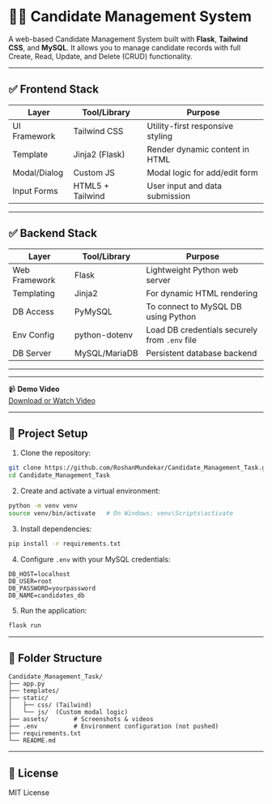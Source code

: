 # 🧑‍💼 Candidate Management System

A web-based Candidate Management System built with **Flask**, **Tailwind CSS**, and **MySQL**. It allows you to manage candidate records with full Create, Read, Update, and Delete (CRUD) functionality.

---

## ✅ Frontend Stack

| Layer         | Tool/Library     | Purpose                               |
|---------------|------------------|----------------------------------------|
| UI Framework  | Tailwind CSS     | Utility-first responsive styling       |
| Template      | Jinja2 (Flask)   | Render dynamic content in HTML         |
| Modal/Dialog  | Custom JS        | Modal logic for add/edit form          |
| Input Forms   | HTML5 + Tailwind | User input and data submission         |

---

## ✅ Backend Stack

| Layer        | Tool/Library     | Purpose                                          |
|--------------|------------------|--------------------------------------------------|
| Web Framework| Flask            | Lightweight Python web server                    |
| Templating   | Jinja2           | For dynamic HTML rendering                       |
| DB Access    | PyMySQL          | To connect to MySQL DB using Python              |
| Env Config   | python-dotenv    | Load DB credentials securely from `.env` file    |
| DB Server    | MySQL/MariaDB    | Persistent database backend                      |

---


---

📹 **Demo Video**  
[Download or Watch Video](assets/demo.mp4)

---

## 📁 Project Setup

1. Clone the repository:
```bash
git clone https://github.com/RoshanMundekar/Candidate_Management_Task.git
cd Candidate_Management_Task
```

2. Create and activate a virtual environment:
```bash
python -m venv venv
source venv/bin/activate   # On Windows: venv\Scripts\activate
```

3. Install dependencies:
```bash
pip install -r requirements.txt
```

4. Configure `.env` with your MySQL credentials:
```env
DB_HOST=localhost
DB_USER=root
DB_PASSWORD=yourpassword
DB_NAME=candidates_db
```

5. Run the application:
```bash
flask run
```

---

## 📂 Folder Structure

```
Candidate_Management_Task/
├── app.py
├── templates/
├── static/
│   ├── css/ (Tailwind)
│   └── js/  (Custom modal logic)
├── assets/       # Screenshots & videos
├── .env          # Environment configuration (not pushed)
├── requirements.txt
└── README.md
```

---

## 📃 License

MIT License